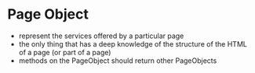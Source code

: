 # Page Object


* represent the services offered by a particular page
* the only thing that has a deep knowledge of the structure of the HTML of a page (or part of a page)
* methods on the PageObject should return other PageObjects
